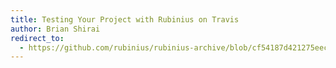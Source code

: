 ```yaml
---
title: Testing Your Project with Rubinius on Travis
author: Brian Shirai
redirect_to:
  - https://github.com/rubinius/rubinius-archive/blob/cf54187d421275eec7d2db0abd5d4c059755b577/_posts/2013-12-03-testing-with-rbx-on-travis.markdown
---
```


